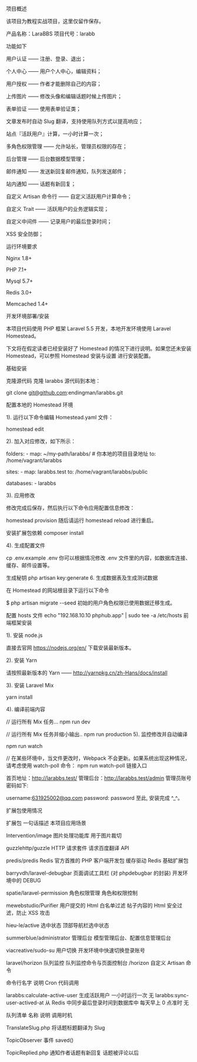 项目概述

该项目为教程实战项目，这里仅留作保存。

产品名称：LaraBBS 项目代号：larabb

功能如下

用户认证 —— 注册、登录、退出； 

个人中心 —— 用户个人中心，编辑资料； 

用户授权 —— 作者才能删除自己的内容； 

上传图片 —— 修改头像和编辑话题时候上传图片； 

表单验证 —— 使用表单验证类； 

文章发布时自动 Slug 翻译，支持使用队列方式以提高响应； 

站点『活跃用户』计算，一小时计算一次； 

多角色权限管理 —— 允许站长，管理员权限的存在； 

后台管理 —— 后台数据模型管理； 

邮件通知 —— 发送新回复邮件通知，队列发送邮件； 

站内通知 —— 话题有新回复； 

自定义 Artisan 命令行 —— 自定义活跃用户计算命令； 

自定义 Trait —— 活跃用户的业务逻辑实现； 

自定义中间件 —— 记录用户的最后登录时间； 

XSS 安全防御； 

运行环境要求

Nginx 1.8+ 

PHP 7.1+ 

Mysql 5.7+ 

Redis 3.0+ 

Memcached 1.4+ 



开发环境部署/安装

本项目代码使用 PHP 框架 Laravel 5.5 开发，本地开发环境使用 Laravel Homestead。

下文将在假定读者已经安装好了 Homestead 的情况下进行说明。如果您还未安装 Homestead，可以参照 Homestead 安装与设置 进行安装配置。

基础安装

克隆源代码
克隆 larabbs 源代码到本地：

git clone git@github.com:endingman/larabbs.git


配置本地的 Homestead 环境


1). 运行以下命令编辑 Homestead.yaml 文件：

homestead edit 

2). 加入对应修改，如下所示：

folders: - map: ~/my-path/larabbs/ # 你本地的项目目录地址 to: /home/vagrant/larabbs

sites: - map: larabbs.test to: /home/vagrant/larabbs/public

databases: - larabbs 

3). 应用修改

修改完成后保存，然后执行以下命令应用配置信息修改：

homestead provision 随后请运行 homestead reload 进行重启。

安装扩展包依赖
composer install 

4). 生成配置文件

cp .env.example .env 你可以根据情况修改 .env 文件里的内容，如数据库连接、缓存、邮件设置等。

生成秘钥
php artisan key:generate 6. 生成数据表及生成测试数据

在 Homestead 的网站根目录下运行以下命令

$ php artisan migrate --seed 初始的用户角色权限已使用数据迁移生成。

配置 hosts 文件
echo "192.168.10.10 phphub.app" | sudo tee -a /etc/hosts 前端框架安装

1). 安装 node.js

直接去官网 https://nodejs.org/en/ 下载安装最新版本。

2). 安装 Yarn

请按照最新版本的 Yarn —— http://yarnpkg.cn/zh-Hans/docs/install

3). 安装 Laravel Mix

yarn install 

4). 编译前端内容

// 运行所有 Mix 任务... npm run dev

// 运行所有 Mix 任务并缩小输出.. npm run production 5). 监控修改并自动编译

npm run watch

// 在某些环境中，当文件更改时，Webpack 不会更新。如果系统出现这种情况，请考虑使用 watch-poll 命令： npm run watch-poll 链接入口

首页地址：http://larabbs.test/ 管理后台：http://larabbs.test/admin 管理员账号密码如下:

username:631925002@qq.com password: password 至此, 安装完成 ^_^。

扩展包使用情况

扩展包	一句话描述	本项目应用场景 

Intervention/image	图片处理功能库	用于图片裁切 

guzzlehttp/guzzle	HTTP 请求套件	请求百度翻译 API 

predis/predis	Redis 官方首推的 PHP 客户端开发包	缓存驱动 Redis 基础扩展包 

barryvdh/laravel-debugbar	页面调试工具栏 (对 phpdebugbar 的封装)	开发环境中的 DEBUG 

spatie/laravel-permission	角色权限管理	角色和权限控制 

mewebstudio/Purifier	用户提交的 Html 白名单过滤	帖子内容的 Html 安全过滤，防止 XSS 攻击 

hieu-le/active	选中状态	顶部导航栏选中状态 

summerblue/administrator	管理后台	模型管理后台、配置信息管理后台 

viacreative/sudo-su	用户切换	开发环境中快速切换登录账号 

laravel/horizon	队列监控	队列监控命令与页面控制台 /horizon 自定义 Artisan 命令

命令行名字	说明	Cron	代码调用 

larabbs:calculate-active-user	生成活跃用户	一小时运行一次	无 larabbs:sync-user-actived-at	从 Redis 中同步最后登录时间到数据库中	每天早上 0 点准时	无 

队列清单 名称	说明	调用时机 

TranslateSlug.php	将话题标题翻译为 Slug	

TopicObserver 事件 saved() 

TopicReplied.php	通知作者话题有新回复	话题被评论以后
